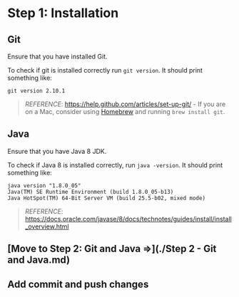 # Step 1: Installation

## Git

Ensure that you have installed Git.

To check if git is installed correctly run `git version`.  It should print something like:

```
git version 2.10.1
```

> _REFERENCE_: https://help.github.com/articles/set-up-git/ -
  If you are on a Mac, consider using [Homebrew](http://brew.sh/) and running `brew install git`.

## Java

Ensure that you have Java 8 JDK.

To check if Java 8 is installed correctly, run `java -version`.  It should print something like:

```
java version "1.8.0_05"
Java(TM) SE Runtime Environment (build 1.8.0_05-b13)
Java HotSpot(TM) 64-Bit Server VM (build 25.5-b02, mixed mode)
```

> _REFERENCE_: https://docs.oracle.com/javase/8/docs/technotes/guides/install/install_overview.html

## [Move to Step 2: Git and Java =>](./Step 2 - Git and Java.md)
## Add commit and push changes